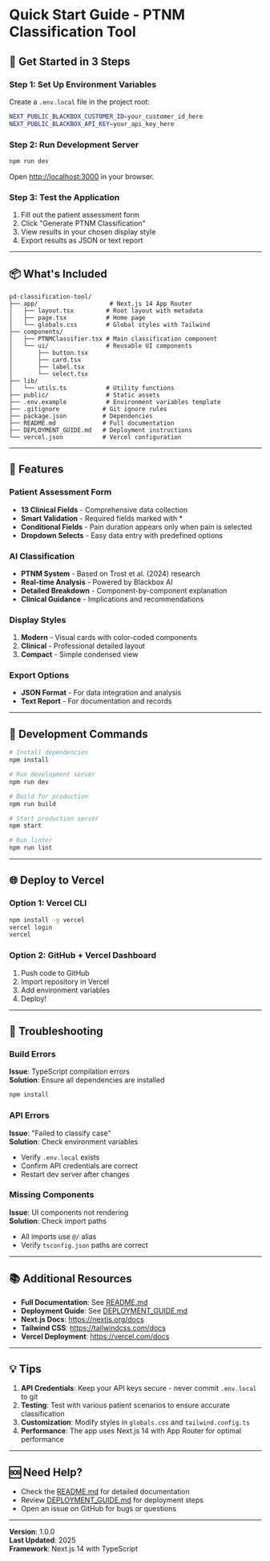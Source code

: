 # Quick Start Guide - PTNM Classification Tool

## 🚀 Get Started in 3 Steps

### Step 1: Set Up Environment Variables
Create a `.env.local` file in the project root:

```bash
NEXT_PUBLIC_BLACKBOX_CUSTOMER_ID=your_customer_id_here
NEXT_PUBLIC_BLACKBOX_API_KEY=your_api_key_here
```

### Step 2: Run Development Server
```bash
npm run dev
```

Open [http://localhost:3000](http://localhost:3000) in your browser.

### Step 3: Test the Application
1. Fill out the patient assessment form
2. Click "Generate PTNM Classification"
3. View results in your chosen display style
4. Export results as JSON or text report

---

## 📦 What's Included

```
pd-classification-tool/
├── app/                    # Next.js 14 App Router
│   ├── layout.tsx         # Root layout with metadata
│   ├── page.tsx           # Home page
│   └── globals.css        # Global styles with Tailwind
├── components/
│   ├── PTNMClassifier.tsx # Main classification component
│   └── ui/                # Reusable UI components
│       ├── button.tsx
│       ├── card.tsx
│       ├── label.tsx
│       └── select.tsx
├── lib/
│   └── utils.ts           # Utility functions
├── public/                # Static assets
├── .env.example           # Environment variables template
├── .gitignore            # Git ignore rules
├── package.json          # Dependencies
├── README.md             # Full documentation
├── DEPLOYMENT_GUIDE.md   # Deployment instructions
└── vercel.json           # Vercel configuration
```

---

## 🎨 Features

### Patient Assessment Form
- **13 Clinical Fields** - Comprehensive data collection
- **Smart Validation** - Required fields marked with *
- **Conditional Fields** - Pain duration appears only when pain is selected
- **Dropdown Selects** - Easy data entry with predefined options

### AI Classification
- **PTNM System** - Based on Trost et al. (2024) research
- **Real-time Analysis** - Powered by Blackbox AI
- **Detailed Breakdown** - Component-by-component explanation
- **Clinical Guidance** - Implications and recommendations

### Display Styles
1. **Modern** - Visual cards with color-coded components
2. **Clinical** - Professional detailed layout
3. **Compact** - Simple condensed view

### Export Options
- **JSON Format** - For data integration and analysis
- **Text Report** - For documentation and records

---

## 🔧 Development Commands

```bash
# Install dependencies
npm install

# Run development server
npm run dev

# Build for production
npm run build

# Start production server
npm start

# Run linter
npm run lint
```

---

## 🌐 Deploy to Vercel

### Option 1: Vercel CLI
```bash
npm install -g vercel
vercel login
vercel
```

### Option 2: GitHub + Vercel Dashboard
1. Push code to GitHub
2. Import repository in Vercel
3. Add environment variables
4. Deploy!

---

## 🐛 Troubleshooting

### Build Errors
**Issue**: TypeScript compilation errors  
**Solution**: Ensure all dependencies are installed
```bash
npm install
```

### API Errors
**Issue**: "Failed to classify case"  
**Solution**: Check environment variables
- Verify `.env.local` exists
- Confirm API credentials are correct
- Restart dev server after changes

### Missing Components
**Issue**: UI components not rendering  
**Solution**: Check import paths
- All imports use `@/` alias
- Verify `tsconfig.json` paths are correct

---

## 📚 Additional Resources

- **Full Documentation**: See [README.md](./README.md)
- **Deployment Guide**: See [DEPLOYMENT_GUIDE.md](./DEPLOYMENT_GUIDE.md)
- **Next.js Docs**: https://nextjs.org/docs
- **Tailwind CSS**: https://tailwindcss.com/docs
- **Vercel Deployment**: https://vercel.com/docs

---

## 💡 Tips

1. **API Credentials**: Keep your API keys secure - never commit `.env.local` to git
2. **Testing**: Test with various patient scenarios to ensure accurate classification
3. **Customization**: Modify styles in `globals.css` and `tailwind.config.ts`
4. **Performance**: The app uses Next.js 14 with App Router for optimal performance

---

## 🆘 Need Help?

- Check the [README.md](./README.md) for detailed documentation
- Review [DEPLOYMENT_GUIDE.md](./DEPLOYMENT_GUIDE.md) for deployment steps
- Open an issue on GitHub for bugs or questions

---

**Version**: 1.0.0  
**Last Updated**: 2025  
**Framework**: Next.js 14 with TypeScript
